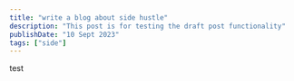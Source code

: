 ```yaml
---
title: "write a blog about side hustle"
description: "This post is for testing the draft post functionality"
publishDate: "10 Sept 2023"
tags: ["side"]
---
```


test